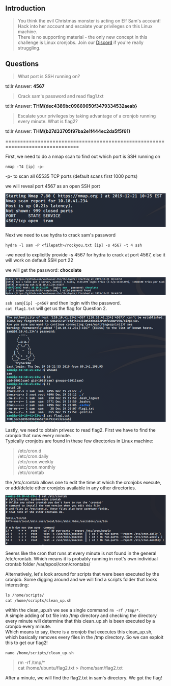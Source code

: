 ## Introduction

> You think the evil Christmas monster is acting on Elf Sam's account!  
> Hack into her account and escalate your privileges on this Linux machine.  
> There is no supporting material - the only new concept in this challenge is Linux cronjobs. Join our [Discord](https://discord.gg/wvfe3XJ) if you're really struggling.

## Questions

> What port is SSH running on?

td:lr Answer: **4567**

> Crack sam's password and read flag1.txt

td:lr Answer: **THM{dec4389bc09669650f3479334532aeab}**
	
> Escalate your privileges by taking advantage of a cronjob running every minute. What is flag2?

td:lr Answer: **THM{b27d33705f97ba2e1f444ec2da5f5f61}**

===============================================================================

First, we need to do a nmap scan to find out which port is SSH running on

`nmap -T4 [ip] -p-`
 
 -p- to scan all 65535 TCP ports (default scans first 1000 ports)

we will reveal port 4567 as an open SSH port

![](./res/pic1.png)


Next we need to use hydra to crack sam's password

`hydra -l sam -P <filepath>/rockyou.txt [ip] -s 4567 -t 4 ssh`
 
 -we need to explicitly provide -s 4567 for hydra to crack at port 4567, else it will work on default SSH port 22

we will get the password: **chocolate**

![](./res/pic2.png)

`ssh sam@[ip] -p4567` and then login with the password.  
`cat flag1.txt` will get us the flag for Question 2.

![](./res/pic3.png)

Lastly, we need to obtain privesc to read flag2. First we have to find the cronjob that runs every minute.  
Typically cronjobs are found in these few directories in Linux machine:

> /etc/cron.d  
> /etc/cron.daily  
> /etc/cron.weekly  
> /etc/cron.monthly  
> /etc/crontab

the /etc/crontab allows one to edit the time at which the cronjobs execute, or add/delete other cronjobs available in any other directories.

![](./res/pic4.png)


Seems like the cron that runs at every minute is not found in the general /etc/crontab. Which means it is probably running in root's own individual crontab folder /var/spool/cron/crontabs/

Alternatively, let's look around for scripts that were been executed by the cronjob.
Some digging around and we will find a scripts folder that looks interesting:

`ls /home/scripts/`  
`cat /home/scripts/clean_up.sh`

within the clean_up.sh we see a single command `rm -rf /tmp/*`.  
A simple adding of txt file into /tmp directory and checking the directory every minute will determine that this clean_up.sh is been executed by a cronjob every minute.  
Which means to say, there is a cronjob that executes this clean_up.sh, which basically removes every files in the /tmp directory.
So we can exploit this to get our flag2!

`nano /home/scripts/clean_up.sh`  
> rm -rf /tmp/*  
> cat /home/ubuntu/flag2.txt > /home/sam/flag2.txt

After a minute, we will find the flag2.txt in sam's directory. We got the flag!


